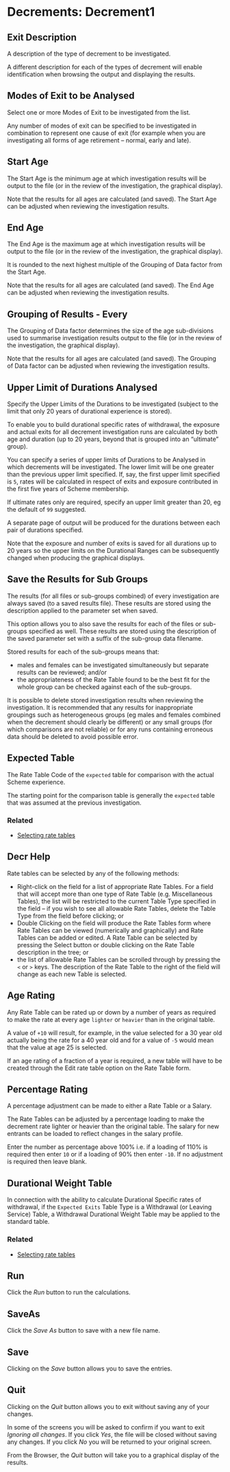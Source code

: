 # Decrements: Decrement1



## Exit Description

A description of the type of decrement to be investigated.

A different description for each of the types of decrement will enable
identification when browsing the output and displaying the results.

## Modes of Exit to be Analysed

Select one or more Modes of Exit to be investigated from the list.

Any number of modes of exit can be specified to be investigated in
combination to represent one cause of exit (for example when you are
investigating all forms of age retirement – normal, early and late).

## Start Age

The Start Age is the minimum age at which investigation results will be
output to the file (or in the review of the investigation, the graphical
display).

Note that the results for all ages are calculated (and saved). The Start
Age can be adjusted when reviewing the investigation results.

## End Age

The End Age is the maximum age at which investigation results will be
output to the file (or in the review of the investigation, the graphical
display).

It is rounded to the next highest multiple of the Grouping of Data
factor from the Start Age.

Note that the results for all ages are calculated (and saved). The End
Age can be adjusted when reviewing the investigation results.

## Grouping of Results - Every

The Grouping of Data factor determines the size of the age sub-divisions
used to summarise investigation results output to the file (or in the
review of the investigation, the graphical display).

Note that the results for all ages are calculated (and saved). The
Grouping of Data factor can be adjusted when reviewing the investigation
results.

## Upper Limit of Durations Analysed

Specify the Upper Limits of the Durations to be investigated (subject to
the limit that only 20 years of durational experience is stored).

To enable you to build durational specific rates of withdrawal, the
exposure and actual exits for all decrement investigation runs are
calculated by both age and duration (up to 20 years, beyond that is
grouped into an &ldquo;ultimate&rdquo; group).

You can specify a series of upper limits of Durations to be Analysed in
which decrements will be investigated. The lower limit will be one
greater than the previous upper limit specified. If, say, the first
upper limit specified is `5`, rates will be calculated in respect of
exits and exposure contributed in the first five years of Scheme
membership.

If ultimate rates only are required, specify an upper limit greater than
20, eg the default of `99` suggested.

A separate page of output will be produced for the durations between
each pair of durations specified.

Note that the exposure and number of exits is saved for all durations up
to 20 years so the upper limits on the Durational Ranges can be
subsequently changed when producing the graphical displays.

## Save the Results for Sub Groups

The results (for all files or sub-groups combined) of every
investigation are always saved (to a saved results file). These results
are stored using the description applied to the parameter set when
saved.

This option allows you to also save the results for each of the files or
sub-groups specified as well. These results are stored using the
description of the saved parameter set with a suffix of the sub-group
data filename.

Stored results for each of the sub-groups means that:

-   males and females can be investigated simultaneously but separate
    results can be reviewed; and/or
-   the appropriateness of the Rate Table found to be the best fit for
    the whole group can be checked against each of the sub-groups.

It is possible to delete stored investigation results when reviewing the
investigation. It is recommended that any results for inappropriate
groupings such as heterogeneous groups (eg males and females combined
when the decrement should clearly be different) or any small groups (for
which comparisons are not reliable) or for any runs containing erroneous
data should be deleted to avoid possible error.

## Expected Table

The Rate Table Code of the `expected` table for comparison with the
actual Scheme experience.

The starting point for the comparison table is generally the `expected`
table that was assumed at the previous investigation.

### Related



-   [Selecting rate tables](selecting_rate_tables.md)

## Decr Help

Rate tables can be selected by any of the following methods:

-   Right-click on the field for a list of appropriate Rate Tables. For
    a field that will accept more than one type of Rate Table (e.g.
    Miscellaneous Tables), the list will be restricted to the current
    Table Type specified in the field – if you wish to see all allowable
    Rate Tables, delete the Table Type from the field before clicking;
    or
-   Double Clicking on the field will produce the Rate Tables form where
    Rate Tables can be viewed (numerically and graphically) and Rate
    Tables can be added or edited. A Rate Table can be selected by
    pressing the Select button or double clicking on the Rate Table
    description in the tree; or
-   the list of allowable Rate Tables can be scrolled through by
    pressing the `<` or `>` keys. The description of the Rate Table to
    the right of the field will change as each new Table is selected.

## Age Rating

Any Rate Table can be rated up or down by a number of years as required
to make the rate at every age `lighter` or `heavier` than in the
original table.

A value of `+10` will result, for example, in the value selected for a
30 year old actually being the rate for a 40 year old and for a value of
`-5` would mean that the value at age 25 is selected.

If an age rating of a fraction of a year is required, a new table will
have to be created through the Edit rate table option on the Rate Table
form.

## Percentage Rating

A percentage adjustment can be made to either a Rate Table or a Salary.

The Rate Tables can be adjusted by a percentage loading to make the
decrement rate lighter or heavier than the original table. The salary
for new entrants can be loaded to reflect changes in the salary profile.

Enter the number as percentage above 100% i.e. if a loading of 110% is
required then enter `10` or if a loading of 90% then enter `-10`. If no
adjustment is required then leave blank.

## Durational Weight Table

In connection with the ability to calculate Durational Specific rates of
withdrawal, if the `Expected Exits` Table Type is a Withdrawal (or
Leaving Service) Table, a Withdrawal Durational Weight Table may be
applied to the standard table.

### Related



-   [Selecting rate tables](selecting_rate_tables.md)

## Run

Click the _Run_ button to run the calculations.

## SaveAs

Click the _Save As_ button to save with a new file name.

## Save

Clicking on the _Save_ button allows you to save the entries.

## Quit

Clicking on the _Quit_ button allows you to exit without saving any of
your changes.

In some of the screens you will be asked to confirm if you want to exit
_Ignoring all changes_. If you click _Yes_, the file will be closed
without saving any changes. If you click _No_ you will be returned to your
original screen.

From the Browser, the _Quit_ button will take you to a graphical display
of the results.